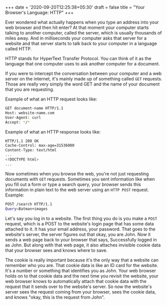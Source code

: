 +++
date = '2020-09-20T12:25:38+05:30'
draft = false
title = "Your Browser's Language: HTTP"
+++

Ever wondered what actually happens when you type an address into your web browser and then hit enter?
At that moment your computer starts talking to another computer, called the server, which is usually thousands of miles away. And in milliseconds your computer asks that server for a website and that server starts to talk back to your computer in a language called HTTP. 

HTTP stands for HyperText Transfer Protocol. You can think of it as the language that one computer uses to ask another computer for a document. 

If you were to intercept the conversation between your computer and a web server on the internet, it's mainly made up of something called `GET` requests. Those are really very simply the word GET and the name of your document that you are requesting. 

Example of what an HTTP request looks like:
```bash
GET document-name HTTP/1.1
Host: website-name.com
User-Agent: curl
Accept: */*
```

Example of what an HTTP response looks like:
```bash
HTTP/1.1 200 OK
Cache-Control: max-age=31536000
Content-Type: text/html
...
<!DOCTYPE html>
...
```
Now sometimes when you browse the web, you're not just requesting documents with `GET` requests. Sometimes you sent information like when you fill out a form or type a search query, your browser sends this information in plain text to the web server using an `HTTP POST` request. 
Example:
```bash
POST /search HTTP/1.1
Query=Batman+images
```
Let's say you log in to a website. The first thing you do is you make a `POST` request, which is a POST to the website's login page that has some data attached to it. It has your email address, your password. That goes to the website's server, the server figures out that okay, you are John. Now it sends a web page back to your browser that says, Successfully logged in as John. But along with that web page, it also attaches invisible cookie data that your browser sees and knows where to save. 

The cookie is really important because it's the only way that a website can remember who you are. That cookie data is like an ID card for the website. It's a number or something that identifies you as John. Your web browser holds on to that cookie data and the next time you revisit the website, your web browser knows to automatically attach that cookie data with the request that it sends over to the website's server. So now the website's server sees the request coming from your browser, sees the cookie data, and knows "okay, this is the request from John".


